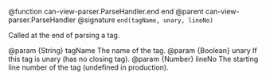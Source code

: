 @function can-view-parser.ParseHandler.end end
@parent can-view-parser.ParseHandler
@signature `end(tagName, unary, lineNo)`

Called at the end of parsing a tag.

@param {String} tagName The name of the tag.
@param {Boolean} unary If this tag is unary (has no closing tag).
@param {Number} lineNo The starting line number of the tag (undefined in production).
